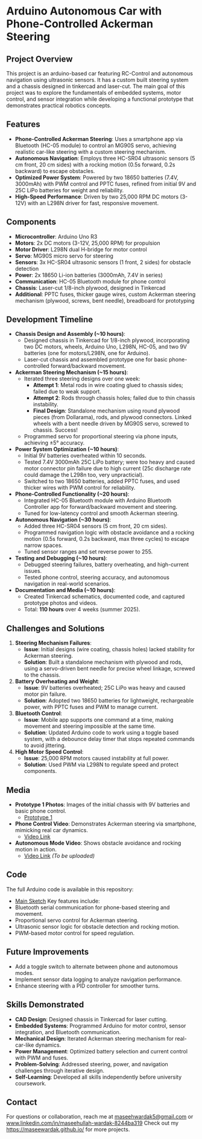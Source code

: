 # Arduino Autonomous Car with Phone-Controlled Ackerman Steering

## Project Overview
This project is an arduino-based car featuring RC-Control and autonomous navigation using ultrasonic sensors. It has a custom built steering system and a chassis designed in tinkercad and laser-cut. The main goal of this project was to explore the fundamentals of embedded systems, motor control, and sensor integration while developing a functional prototype that demonstrates practical robotics concepts.

## Features
- **Phone-Controlled Ackerman Steering**: Uses a smartphone app via Bluetooth (HC-05 module) to control an MG90S servo, achieving realistic car-like steering with a custom steering mechanism.
- **Autonomous Navigation**: Employs three HC-SR04 ultrasonic sensors (5 cm front, 20 cm sides) with a rocking motion (0.5s forward, 0.2s backward) to escape obstacles.
- **Optimized Power System**: Powered by two 18650 batteries (7.4V, 3000mAh) with PWM control and PPTC fuses, refined from initial 9V and 25C LiPo batteries for weight and reliability.
- **High-Speed Performance**: Driven by two 25,000 RPM DC motors (3-12V) with an L298N driver for fast, responsive movement.

## Components
- **Microcontroller**: Arduino Uno R3
- **Motors**: 2x DC motors (3-12V, 25,000 RPM) for propulsion
- **Motor Driver**: L298N dual H-bridge for motor control
- **Servo**: MG90S micro servo for steering
- **Sensors**: 3x HC-SR04 ultrasonic sensors (1 front, 2 sides) for obstacle detection
- **Power**: 2x 18650 Li-ion batteries (3000mAh, 7.4V in series)
- **Communication**: HC-05 Bluetooth module for phone control
- **Chassis**: Laser-cut 1/8-inch plywood, designed in Tinkercad
- **Additional**: PPTC fuses, thicker gauge wires, custom Ackerman steering mechanism (plywood, screws, bent needle), breadboard for prototyping

## Development Timeline
- **Chassis Design and Assembly (~10 hours)**:
  - Designed chassis in Tinkercad for 1/8-inch plywood, incorporating two DC motors, wheels, Arduino Uno, L298N, HC-05, and two 9V batteries (one for motors/L298N, one for Arduino).
  - Laser-cut chassis and assembled prototype one for basic phone-controlled forward/backward movement.
- **Ackerman Steering Mechanism (~15 hours)**:
  - Iterated three steering designs over one week:
    - **Attempt 1**: Metal rods in wire coating glued to chassis sides; failed due to weak support.
    - **Attempt 2**: Rods through chassis holes; failed due to thin chassis instability.
    - **Final Design**: Standalone mechanism using round plywood pieces (from Dollarama), rods, and plywood connectors. Linked wheels with a bent needle driven by MG90S servo, screwed to chassis. Success!
  - Programmed servo for proportional steering via phone inputs, achieving ±5° accuracy.
- **Power System Optimization (~10 hours)**:
  - Initial 9V batteries overheated within 10 seconds.
  - Tested 7.4V 3000mAh 25C LiPo battery; were too heavy and caused motor connector pin failure due to high current (25c discharge rate could damage the L298n too, very unpracticial).
  - Switched to two 18650 batteries, added PPTC fuses, and used thicker wires with PWM control for reliability.
- **Phone-Controlled Functionality (~20 hours)**:
  - Integrated HC-05 Bluetooth module with Arduino Bluetooth Controller app for forward/backward movement and steering.
  - Tuned for low-latency control and smooth Ackerman steering.
- **Autonomous Navigation (~30 hours)**:
  - Added three HC-SR04 sensors (5 cm front, 20 cm sides).
  - Programmed navigation logic with obstacle avoidance and a rocking motion (0.5s forward, 0.2s backward, max three cycles) to escape narrow spaces.
  - Tuned sensor ranges and set reverse power to 255.
- **Testing and Debugging (~10 hours)**:
  - Debugged steering failures, battery overheating, and high-current issues.
  - Tested phone control, steering accuracy, and autonomous navigation in real-world scenarios.
- **Documentation and Media (~10 hours)**:
  - Created Tinkercad schematics, documented code, and captured prototype photos and videos.
  - Total: **110 hours** over 4 weeks (summer 2025).

## Challenges and Solutions
1. **Steering Mechanism Failures**:
   - **Issue**: Initial designs (wire coating, chassis holes) lacked stability for Ackerman steering.
   - **Solution**: Built a standalone mechanism with plywood and rods, using a servo-driven bent needle for precise wheel linkage, screwed to the chassis.
2. **Battery Overheating and Weight**:
   - **Issue**: 9V batteries overheated; 25C LiPo was heavy and caused motor pin failure.
   - **Solution**: Adopted two 18650 batteries for lightweight, rechargeable power, with PPTC fuses and PWM to manage current.
3. **Bluetooth Control**:
   - **Issue**: Mobile app supports one command at a time, making movement and steering impossible at the same time.
   - **Solution**: Updated Arduino code to work using a toggle based system, with a debounce delay timer that stops repeated commands to avoid jittering.
4. **High Motor Speed Control**:
   - **Issue**: 25,000 RPM motors caused instability at full power.
   - **Solution**: Used PWM via L298N to regulate speed and protect components.

## Media
- **Prototype 1 Photos**: Images of the initial chassis with 9V batteries and basic phone control.
  - [Prototype 1](https://github.com/yourusername/arduino-car/raw/main/images/prototype1.jpg)
- **Phone Control Video**: Demonstrates Ackerman steering via smartphone, mimicking real car dynamics.
  - [Video Link](https://youtube.com/phone-control-video)
- **Autonomous Mode Video**: Shows obstacle avoidance and rocking motion in action.
  - [Video Link](https://youtube.com/autonomous-video) *(To be uploaded)*

## Code
The full Arduino code is available in this repository:
- [Main Sketch](https://github.com/yourusername/arduino-car/blob/main/arduino_car.ino)
Key features include:
- Bluetooth serial communication for phone-based steering and movement.
- Proportional servo control for Ackerman steering.
- Ultrasonic sensor logic for obstacle detection and rocking motion.
- PWM-based motor control for speed regulation.

## Future Improvements
- Add a toggle switch to alternate between phone and autonomous modes.
- Implement sensor data logging to analyze navigation performance.
- Enhance steering with a PID controller for smoother turns.

## Skills Demonstrated
- **CAD Design**: Designed chassis in Tinkercad for laser cutting.
- **Embedded Systems**: Programmed Arduino for motor control, sensor integration, and Bluetooth communication.
- **Mechanical Design**: Iterated Ackerman steering mechanism for real-car-like dynamics.
- **Power Management**: Optimized battery selection and current control with PWM and fuses.
- **Problem-Solving**: Addressed steering, power, and navigation challenges through iterative design.
- **Self-Learning**: Developed all skills independently before university coursework.

## Contact
For questions or collaboration, reach me at maseehwardak5@gmail.com or www.linkedin.com/in/maseehullah-wardak-8244ba319  Check out my https://maseewardak.github.io/ for more projects.
